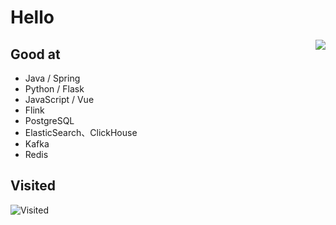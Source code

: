 # Hello

<img align="right" src="https://github-readme-stats.vercel.app/api?username=codeSu97&show_icons=true&count_private=true&theme=jolly&icon_color=5CBDD8&bg_color=15,123175,5B2749,777777&hide_title=true&hide_border=true">

## Good at

- Java / Spring
- Python / Flask
- JavaScript / Vue
- Flink
- PostgreSQL
- ElasticSearch、ClickHouse
- Kafka
- Redis

## Visited
![Visited](https://count.getloli.com/get/@codeSu97?theme=gelbooru)
